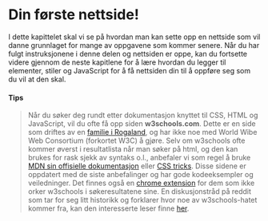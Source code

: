 # Din første nettside!

I dette kapittelet skal vi se på hvordan man kan sette opp en nettside som vil danne grunnlaget for mange av oppgavene som kommer senere. Når du har fulgt instruksjonene i denne delen og nettsiden er oppe, kan du fortsette videre gjennom de neste kapitlene for å lære hvordan du legger til elementer, stiler og JavaScript for å få nettsiden din til å oppføre seg som du vil at den skal.

#### Tips

> Når du søker deg rundt etter dokumentasjon knyttet til CSS, HTML og JavaScript, vil du ofte få opp siden **w3schools.com**. Dette er en side som driftes av en [familie i Rogaland](https://www.dn.no/staticprojects/special/2017/04/07/2100/gullgruvene/rogaland/), og har ikke noe med World Wibe Web Consortium (forkortet W3C) å gjøre. Selv om w3schools ofte kommer øverst i resultatlista når man søker på html, og den kan brukes for rask sjekk av syntaks o.l., anbefaler vi som regel å bruke [MDN sin offisielle dokumentasjon](https://developer.mozilla.org/en/docs/Web/HTML/Element) eller [CSS tricks](https://css-tricks.com). Disse sidene er oppdatert med de siste anbefalinger og har gode kodeeksempler og veiledninger. Det finnes også en [chrome extension](https://chrome.google.com/webstore/detail/remove-w3schools/gohnadkcefpdhblajddfnhapimpdjkje) for dem som ikke orker w3schools i søkeresultatene sine. En diskusjonstråd på reddit som tar for seg litt historikk og forklarer hvor noe av w3schools-hatet kommer fra, kan den interesserte leser finne [her](https://www.reddit.com/r/learnprogramming/comments/4jvot0/can_i_block_w3schools_from_my_google_search/).
